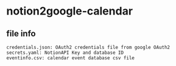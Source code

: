 # notion2google-calendar

## file info

```
credentials.json: OAuth2 credentials file from google OAuth2
secrets.yaml: NotionAPI Key and database ID
eventinfo.csv: calendar event database csv file
```